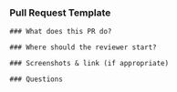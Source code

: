 ### Pull Request Template
```
### What does this PR do?

### Where should the reviewer start?

### Screenshots & link (if appropriate)

### Questions
```